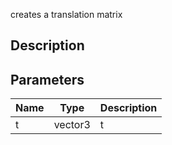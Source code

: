 creates a translation matrix


## Description




## Parameters

<table>
<thead>
	<tr>
		<th>Name</th>
		<th>Type</th>
		<th>Description</th>
	</tr>
</thead>
<tr>
	<td>t</td>
	<td><div class='bg-blue-800 px-2 py-px text-white rounded-sm'>vector3</div></td>
	<td>t</td>
</tr>
</table>